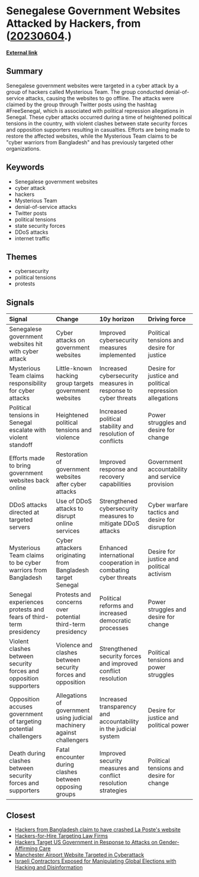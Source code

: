 # __Senegalese Government Websites Attacked by Hackers__, from ([20230604](https://kghosh.substack.com/p/20230604).)

__[External link](https://www.reuters.com/world/africa/senegalese-government-websites-hit-with-cyberattack-2023-05-27/)__



## Summary

Senegalese government websites were targeted in a cyber attack by a group of hackers called Mysterious Team. The group conducted denial-of-service attacks, causing the websites to go offline. The attacks were claimed by the group through Twitter posts using the hashtag #FreeSenegal, which is associated with political repression allegations in Senegal. These cyber attacks occurred during a time of heightened political tensions in the country, with violent clashes between state security forces and opposition supporters resulting in casualties. Efforts are being made to restore the affected websites, while the Mysterious Team claims to be "cyber warriors from Bangladesh" and has previously targeted other organizations.

## Keywords

* Senegalese government websites
* cyber attack
* hackers
* Mysterious Team
* denial-of-service attacks
* Twitter posts
* political tensions
* state security forces
* DDoS attacks
* internet traffic

## Themes

* cybersecurity
* political tensions
* protests

## Signals

| Signal                                                            | Change                                                                 | 10y horizon                                                      | Driving force                                           |
|:------------------------------------------------------------------|:-----------------------------------------------------------------------|:-----------------------------------------------------------------|:--------------------------------------------------------|
| Senegalese government websites hit with cyber attack              | Cyber attacks on government websites                                   | Improved cybersecurity measures implemented                      | Political tensions and desire for justice               |
| Mysterious Team claims responsibility for cyber attacks           | Little-known hacking group targets government websites                 | Increased cybersecurity measures in response to cyber threats    | Desire for justice and political repression allegations |
| Political tensions in Senegal escalate with violent standoff      | Heightened political tensions and violence                             | Increased political stability and resolution of conflicts        | Power struggles and desire for change                   |
| Efforts made to bring government websites back online             | Restoration of government websites after cyber attacks                 | Improved response and recovery capabilities                      | Government accountability and service provision         |
| DDoS attacks directed at targeted servers                         | Use of DDoS attacks to disrupt online services                         | Strengthened cybersecurity measures to mitigate DDoS attacks     | Cyber warfare tactics and desire for disruption         |
| Mysterious Team claims to be cyber warriors from Bangladesh       | Cyber attackers originating from Bangladesh target Senegal             | Enhanced international cooperation in combating cyber threats    | Desire for justice and political activism               |
| Senegal experiences protests and fears of third-term presidency   | Protests and concerns over potential third-term presidency             | Political reforms and increased democratic processes             | Power struggles and desire for change                   |
| Violent clashes between security forces and opposition supporters | Violence and clashes between security forces and opposition            | Strengthened security forces and improved conflict resolution    | Political tensions and power struggles                  |
| Opposition accuses government of targeting potential challengers  | Allegations of government using judicial machinery against challengers | Increased transparency and accountability in the judicial system | Desire for justice and political power                  |
| Death during clashes between security forces and supporters       | Fatal encounter during clashes between opposing groups                 | Improved security measures and conflict resolution strategies    | Political tensions and desire for change                |

## Closest

* [Hackers from Bangladesh claim to have crashed La Poste's website](1a4f9230721bac1d416c8b49e76523a5)
* [Hackers-for-Hire Targeting Law Firms](86eed7596de75b410b471fb8618f4be3)
* [Hackers Target US Government in Response to Attacks on Gender-Affirming Care](9d978f24420f5198328d717bd93ff52a)
* [Manchester Airport Website Targeted in Cyberattack](7ffff3c651020bc0c7a105586001c68c)
* [Israeli Contractors Exposed for Manipulating Global Elections with Hacking and Disinformation](b3b0e79abac9ac8ba36e389c1d09621d)